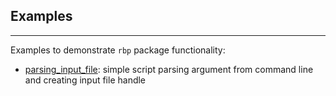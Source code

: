 ## Examples
---

Examples to demonstrate `rbp` package functionality:
 - [parsing_input_file](parsing_input_file.py): simple script parsing argument from command line and creating input file handle